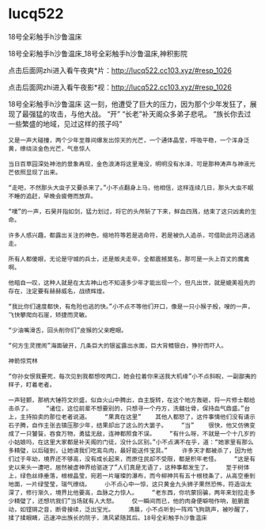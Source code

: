 # lucq522
18号全彩触手h沙鲁温床

18号全彩触手h沙鲁温床_18号全彩触手h沙鲁温床,神积影院

点击后面网zhi进入看午夜爽*片：http://lucq522.cc103.xyz/#resp_1026

点击后面网zhi进入看午夜影*视：http://lucq522.cc103.xyz/#resp_1026

18号全彩触手h沙鲁温床    这一刻，他遭受了巨大的压力，因为那个少年发狂了，展现了最强猛的攻击，与他大战。    “开”    “长老”补天阁众多弟子悲吼。    “族长你去过一些繁盛的地域，见过这样的孩子吗”

    又是一声大碰撞，两个少年至尊间爆发出惊天的光芒，一个通体晶莹，呼吸平稳，一个浑身泛黄，缭绕淡金色光芒，气息惊人

    当日百草园深处神池的景象再现，金色浪涛将这里淹没，明明没有水泽，可是那种涛声与神液光芒依照显现了出来。

    “走吧，不然那头大虫子又要杀来了。”小不点翻身上马，他相信，这样连续几日，那头大虫不眠不睡的追赶，早晚会疲倦而放弃。

    “噗”的一声，石昊并指如剑，猛力划过，将它的头颅斩了下来，鲜血四溅，结束了这只凶禽的生命。

    许多人感兴趣，都露出关注的神色，缩地符等若是逃命符，若是被仇人追杀，可借助此符迅速逃走。

    所有人都傻眼，无论是守城的兵士，还是贩夫走卒，全都震撼莫名，那可是一头上百丈的魔禽啊。

    他暗自一叹，这种人就是在太古神山也不知道多少年才能出现一个，但凡出世，就是媲美祖先的存在，注定要有赫赫威名，战绩辉煌。

    “我比你们速度都快，有危险也逃的快。”小不点不等他们开口，像是一只小猴子般，嗖的一声，飞快攀爬向石崖，矫捷而灵敏。

    “少油嘴滑舌，回头削你们”皮猴的父亲瞪眼。

    “何方生灵搅闹”海面破开，几条巨大的银鲨露出水面，巨大背鳍银白，狰狞而吓人。

    神箭惊荒林

    “你孙女恨我要死，每次见到我都想咬两口，她会拉着你来送我大机缘”小不点斜睨，一副鄙夷的样子，盯着老者。

    一声轻颤，那柄大锤符文炽盛，似自火山中腾出，自主旋转，在这个地方轰砸，将一片修士都给击杀了。    “诸位，这位前辈不想要别的，只想寻一个丹方，洗髓壮骨，保持血气鼎盛。”台上，主持拍卖的那位老者说道。    “果真在这里”    其他人都怒了，这件事情他们没有请示石子腾，自作主张去镇压那少年，结果却出了这么的大篓子。    “当”    很快，他又仿佛变成了一只饕餮，吞食万物，勇猛无敌，连神都照食不误。    “有什么呀，不就是一个十几岁的小姑娘吗，在这里大家都是补天阁的门徒，没什么区别。”小不点满不在乎，道：“她家里有那么多精璧，以后碰到，让她请我们吃鸾鸟肉，最好能送件宝具。”    许多天才都被杀了，因为他们过于年幼，境界还不够高，没有成长起来，而原住民却不受限，都是积年老怪。    “这是有史以来头一遭吧，居然被虚神界给驱逐了”人们真是无语了，这种事都发生了。    至于树体上，绿色丝绦垂落，根根晶莹，宛若一片璀璨的瀑布，而今柳神共有五十根枝条了，从高空垂到地面，一片绿莹莹，瑞气缭绕。    小不点心中一惊，这只黄金九头狮子果然恐怖，符造诣太深了，修行渐久，境界比他要高，血脉之力惊人。    “老东西，你坑蒙拐骗，两年来划拉走多少精璧了，还想坑我们”当场就有人大怒。    仅一瞬间而已，他的肉身便噼啪作响，脏腑震动，如铿锵之音，断骨接续，泛出宝光。    清晨，小不点听到一阵鸡飞狗跳声，被吵醒了，揉了揉眼睛，迅速冲出族长的院子，清风紧随其后。18号全彩触手h沙鲁温床
